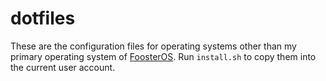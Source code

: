 dotfiles
========

These are the configuration files for operating systems other than my primary operating system of [FoosterOS](https://github.com/fkmclane/foosteros). Run `install.sh` to copy them into the current user account.
